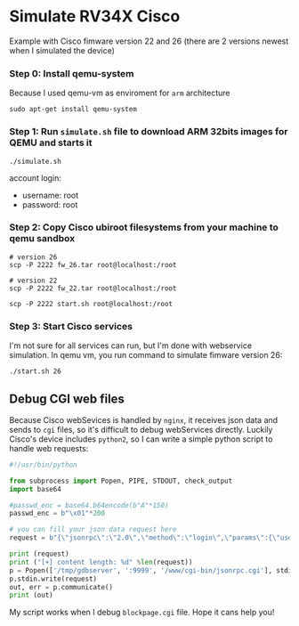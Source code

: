 # Simulate RV34X Cisco

Example with Cisco fimware version 22 and 26 (there are 2 versions newest when I simulated the device)

### Step 0: Install qemu-system
Because I used qemu-vm as enviroment for `arm` architecture
```
sudo apt-get install qemu-system
```

### Step 1: Run `simulate.sh` file to download ARM 32bits images for QEMU and starts it
```
./simulate.sh
```
account login:
- username: root
- password: root

### Step 2: Copy Cisco ubiroot filesystems from your machine to qemu sandbox
```
# version 26
scp -P 2222 fw_26.tar root@localhost:/root

# version 22
scp -P 2222 fw_22.tar root@localhost:/root

scp -P 2222 start.sh root@localhost:/root
```
### Step 3: Start Cisco services
I'm not sure for all services can run, but I'm done with webservice simulation.
In qemu vm, you run command to simulate fimware version 26:
```
./start.sh 26
```
## Debug CGI web files
Because Cisco webSevices is handled by `nginx`, it receives json data and sends to `cgi` files, so it's difficult to debug webServices directly. Luckily Cisco's device includes `python2`, so I can write a simple python script to handle web requests:
```python
#!/usr/bin/python

from subprocess import Popen, PIPE, STDOUT, check_output
import base64

#passwd_enc = base64.b64encode(b"A"*150)
passwd_enc = b"\x01"*200

# you can fill your json data request here
request = b"{\"jsonrpc\":\"2.0\",\"method\":\"login\",\"params\":{\"user\":\"sssss\",\"pass\":\"" + passwd_enc + "\",\"lang\":\"English\"}}"

print (request)
print ("[+] content length: %d" %len(request))
p = Popen(['/tmp/gdbserver', ':9999', '/www/cgi-bin/jsonrpc.cgi'], stdin=PIPE, stdout=PIPE)
p.stdin.write(request)
out, err = p.communicate()
print (out)

```
My script works when I debug `blockpage.cgi` file. Hope it cans help you!

